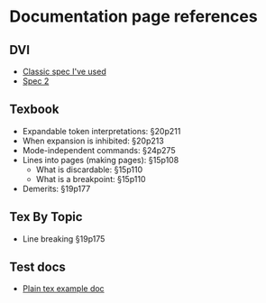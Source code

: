 # Documentation page references

## DVI

- [Classic spec I've used](https://web.archive.org/web/20070403030353/http://www.math.umd.edu/~asnowden/comp-cont/dvi.html)
- [Spec 2](https://www.mn.uio.no/ifi/tjenester/it/hjelp/latex/dvi.pdf)

## Texbook

- Expandable token interpretations: §20p211
- When expansion is inhibited: §20p213
- Mode-independent commands: §24p275
- Lines into pages (making pages): §15p108
  - What is discardable: §15p110
  - What is a breakpoint: §15p110
- Demerits: §19p177

## Tex By Topic

- Line breaking §19p175

## Test docs

- [Plain tex example doc](https://tex.stackexchange.com/questions/6490/can-i-see-a-plain-tex-source-file-please)

